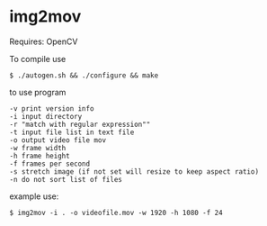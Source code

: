 # img2mov

Requires: OpenCV

To compile use

	$ ./autogen.sh && ./configure && make 
	
to use program

	-v print version info
	-i input directory
	-r "match with regular expression""
	-t input file list in text file
	-o output video file mov
	-w frame width
	-h frame height
	-f frames per second
	-s stretch image (if not set will resize to keep aspect ratio)
	-n do not sort list of files
	
example use:

	$ img2mov -i . -o videofile.mov -w 1920 -h 1080 -f 24 

	

